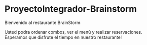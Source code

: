 # ProyectoIntegrador-Brainstorm

Bienvenido al restaurante BrainStorm

Usted podra ordenar combos, ver el menù y realizar reservaciones.
Esperamos que disfrute el tiempo en nuestro restaurante!
